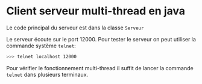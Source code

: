 # Client serveur multi-thread en java

Le code principal du serveur est dans la classe ````Serveur````

Le serveur écoute sur le port 12000. Pour tester le serveur on peut 
utiliser la commande système ```telnet```:
```bash
>>> telnet localhost 12000
```
Pour vérifier le fonctionnement multi-thread il suffit de
lancer la commande ```telnet``` dans plusieurs terminaux.

